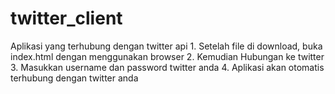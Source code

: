# twitter_client
Aplikasi yang terhubung dengan twitter api 1. Setelah file di download, buka index.html dengan menggunakan browser 2. Kemudian Hubungan ke twitter 3. Masukkan username dan password twitter anda 4. Aplikasi akan otomatis terhubung dengan twitter anda
